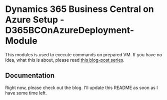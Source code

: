 # Dynamics 365 Business Central on Azure Setup - D365BCOnAzureDeployment-Module
This modules is used to execute commands on prepared VM. If you have no idea, what this is about, please read [this blog-post series](http://simonofhh.tech/2020/01/12/load-balanced-dynamics-365-business-central-scale-sets-on-azure-introduction/).

## Documentation
Right now, please check out the blog. I'll update this README as soon as I have some time left.